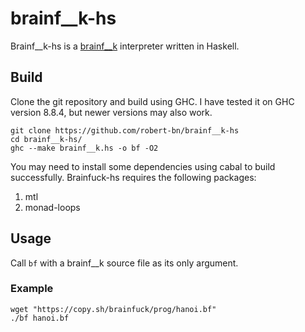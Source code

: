 # brainf__k-hs
Brainf__k-hs is a [brainf__k](https://en.wikipedia.org/wiki/Brainfuck) interpreter written in Haskell.

## Build
Clone the git repository and build using GHC. I have tested it on GHC version 8.8.4, but newer versions may also work.
```
git clone https://github.com/robert-bn/brainf__k-hs
cd brainf__k-hs/
ghc --make brainf__k.hs -o bf -O2
```
You may need to install some dependencies using cabal to build successfully. Brainfuck-hs requires the following packages:
1. mtl
2. monad-loops

## Usage
Call `bf` with a brainf__k source file as its only argument.

### Example
```
wget "https://copy.sh/brainfuck/prog/hanoi.bf"
./bf hanoi.bf
```
